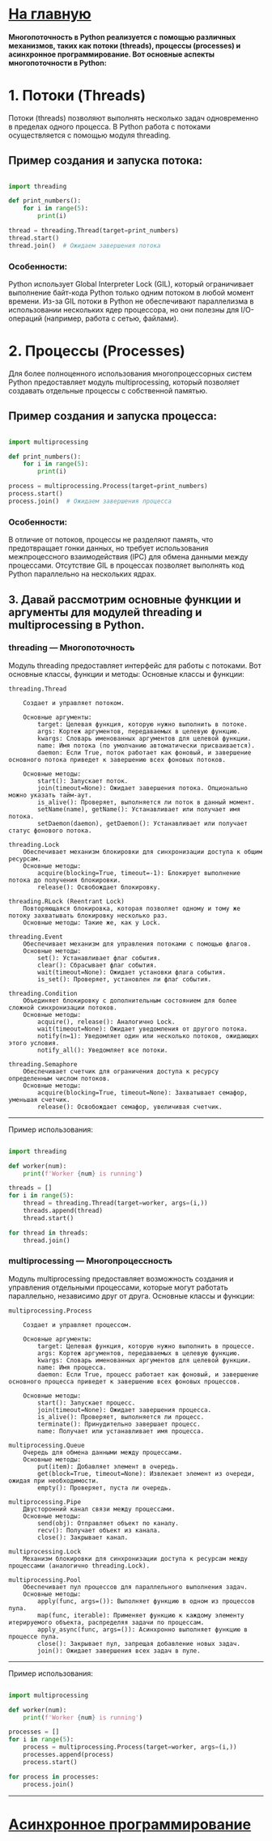 # [На главную](https://github.com/xXxCLOTIxXx/python_couch)


#### Многопоточность в Python реализуется с помощью различных механизмов, таких как потоки (threads), процессы (processes) и асинхронное программирование. Вот основные аспекты многопоточности в Python:
# 1. Потоки (Threads)

Потоки (threads) позволяют выполнять несколько задач одновременно в пределах одного процесса. В Python работа с потоками осуществляется с помощью модуля threading.

## Пример создания и запуска потока:

```python

import threading

def print_numbers():
    for i in range(5):
        print(i)

thread = threading.Thread(target=print_numbers)
thread.start()
thread.join()  # Ожидаем завершения потока
```
### Особенности:
 Python использует Global Interpreter Lock (GIL), который ограничивает выполнение байт-кода Python только одним потоком в любой момент времени. Из-за GIL потоки в Python не обеспечивают параллелизма в использовании нескольких ядер процессора, но они полезны для I/O-операций (например, работа с сетью, файлами).



# 2. Процессы (Processes)

Для более полноценного использования многопроцессорных систем Python предоставляет модуль multiprocessing, который позволяет создавать отдельные процессы с собственной памятью.

## Пример создания и запуска процесса:

```python

import multiprocessing

def print_numbers():
    for i in range(5):
        print(i)

process = multiprocessing.Process(target=print_numbers)
process.start()
process.join()  # Ожидаем завершения процесса
```
### Особенности:
В отличие от потоков, процессы не разделяют память, что предотвращает гонки данных, но требует использования межпроцессного взаимодействия (IPC) для обмена данными между процессами.
Отсутствие GIL в процессах позволяет выполнять код Python параллельно на нескольких ядрах.






## 3. Давай рассмотрим основные функции и аргументы для модулей threading и multiprocessing в Python.
### threading — Многопоточность

Модуль threading предоставляет интерфейс для работы с потоками. Вот основные классы, функции и методы:
Основные классы и функции:

    threading.Thread

        Создает и управляет потоком.

        Основные аргументы:
            target: Целевая функция, которую нужно выполнить в потоке.
            args: Кортеж аргументов, передаваемых в целевую функцию.
            kwargs: Словарь именованных аргументов для целевой функции.
            name: Имя потока (по умолчанию автоматически присваивается).
            daemon: Если True, поток работает как фоновый, и завершение основного потока приведет к завершению всех фоновых потоков.

        Основные методы:
            start(): Запускает поток.
            join(timeout=None): Ожидает завершения потока. Опционально можно указать тайм-аут.
            is_alive(): Проверяет, выполняется ли поток в данный момент.
            setName(name), getName(): Устанавливает или получает имя потока.
            setDaemon(daemon), getDaemon(): Устанавливает или получает статус фонового потока.

    threading.Lock
        Обеспечивает механизм блокировки для синхронизации доступа к общим ресурсам.
        Основные методы:
            acquire(blocking=True, timeout=-1): Блокирует выполнение потока до получения блокировки.
            release(): Освобождает блокировку.

    threading.RLock (Reentrant Lock)
        Повторяющаяся блокировка, которая позволяет одному и тому же потоку захватывать блокировку несколько раз.
        Основные методы: Такие же, как у Lock.

    threading.Event
        Обеспечивает механизм для управления потоками с помощью флагов.
        Основные методы:
            set(): Устанавливает флаг события.
            clear(): Сбрасывает флаг события.
            wait(timeout=None): Ожидает установки флага события.
            is_set(): Проверяет, установлен ли флаг события.

    threading.Condition
        Объединяет блокировку с дополнительным состоянием для более сложной синхронизации потоков.
        Основные методы:
            acquire(), release(): Аналогично Lock.
            wait(timeout=None): Ожидает уведомления от другого потока.
            notify(n=1): Уведомляет один или несколько потоков, ожидающих этого условия.
            notify_all(): Уведомляет все потоки.

    threading.Semaphore
        Обеспечивает счетчик для ограничения доступа к ресурсу определенным числом потоков.
        Основные методы:
            acquire(blocking=True, timeout=None): Захватывает семафор, уменьшая счетчик.
            release(): Освобождает семафор, увеличивая счетчик.

---
Пример использования:

```python

import threading

def worker(num):
    print(f'Worker {num} is running')

threads = []
for i in range(5):
    thread = threading.Thread(target=worker, args=(i,))
    threads.append(thread)
    thread.start()

for thread in threads:
    thread.join()
```

### multiprocessing — Многопроцессность

Модуль multiprocessing предоставляет возможность создания и управления отдельными процессами, которые могут работать параллельно, независимо друг от друга.
Основные классы и функции:

    multiprocessing.Process

        Создает и управляет процессом.

        Основные аргументы:
            target: Целевая функция, которую нужно выполнить в процессе.
            args: Кортеж аргументов, передаваемых в целевую функцию.
            kwargs: Словарь именованных аргументов для целевой функции.
            name: Имя процесса.
            daemon: Если True, процесс работает как фоновый, и завершение основного процесса приведет к завершению всех фоновых процессов.

        Основные методы:
            start(): Запускает процесс.
            join(timeout=None): Ожидает завершения процесса.
            is_alive(): Проверяет, выполняется ли процесс.
            terminate(): Принудительно завершает процесс.
            name: Получает или устанавливает имя процесса.

    multiprocessing.Queue
        Очередь для обмена данными между процессами.
        Основные методы:
            put(item): Добавляет элемент в очередь.
            get(block=True, timeout=None): Извлекает элемент из очереди, ожидая при необходимости.
            empty(): Проверяет, пуста ли очередь.

    multiprocessing.Pipe
        Двусторонний канал связи между процессами.
        Основные методы:
            send(obj): Отправляет объект по каналу.
            recv(): Получает объект из канала.
            close(): Закрывает канал.

    multiprocessing.Lock
        Механизм блокировки для синхронизации доступа к ресурсам между процессами (аналогично threading.Lock).

    multiprocessing.Pool
        Обеспечивает пул процессов для параллельного выполнения задач.
        Основные методы:
            apply(func, args=()): Выполняет функцию в одном из процессов пула.
            map(func, iterable): Применяет функцию к каждому элементу итерируемого объекта, распределяя задачи по процессам.
            apply_async(func, args=()): Асинхронно выполняет функцию в процессе пула.
            close(): Закрывает пул, запрещая добавление новых задач.
            join(): Ожидает завершения всех задач в пуле.

---
Пример использования:

```python

import multiprocessing

def worker(num):
    print(f'Worker {num} is running')

processes = []
for i in range(5):
    process = multiprocessing.Process(target=worker, args=(i,))
    processes.append(process)
    process.start()

for process in processes:
    process.join()
```

---

# [Aсинхронное программирование](async.md)







